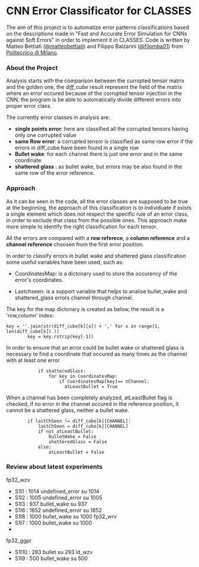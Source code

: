 # CNN Error Classificator for CLASSES
The aim of this project is to automatize error patterns classifications based on the descriptions made in "Fast and Accurate Error Simulation for CNNs against Soft Errors" in order to implement it in CLASSES.
Code is written by Matteo Bettiati ([@matteobettiati](https://github.com/matteobettiati)) and Filippo Balzarini ([@filomba01](https://github.com/filomba01)) from [Politecnico di Milano](https://polimi.it).

### About the Project
Analysis starts with the comparison between the curropted tensor matrix and the golden one, the _diff\_cube_ result represent the field of the matrix where an error occured because of the corrupted tensor injection in the CNN, the program is be able to automatically divide different errors into proper error class.

The currently error classes in analysis are:
* **single points error**: here are classified all the corrupted tensors having only one corrupted value
* **same Row error**: a corrupted tensor is classified as same row error if the errors in diff_cube have been found in a single row
* **Bullet wake**: for each channel there is just one error and in the same coordinate
* **shattered glass** : as bullet wake, but errors may be also found in the same row of the error reference.

### Approach
As it can be seen in the code, all the error classes are supposed to be true at the beginning, the approach of this classification is to individuate if exists a single element which does not respect the specific rule of an error class, in order to exclude that class from the possible ones.
This approach make more simple to identify the right classification for each tensor.

All the errors are compared with a **row referece**, a **column reference** and a **channel reference** choosen from the first error position.

In order to classify errors in bullet wake and shattered glass classification some useful variables have been used, such as:
* CoordinatesMap: is a dictonary used to store the occurency of the error's coordinates. 

* Lastchseen: is a support variable that helps to analise bullet_wake and shattered_glass errors channel through channel.  


The key for the map dictonary is created as below, the result is a 'row,column' index:

    key = ''.join(str(diff_cube[k][x]) + ',' for x in range(1, len(diff_cube[k]) ))
            key = key.rstrip(key[-1])

In order to ensure that an error could be bullet wake or shattered glass is necessary to find a coordinate that occured as many times as the channel with at least one error
    
                if shatteredGlass:
                    for key in CoordinatesMap:
                        if CoordinatesMap[key]== nChannel:
                          atLeastBullet = True

When a channel has been completely analyzed, atLeastBullet flag is checked, if no error in the channel occured in the reference position, it cannot be a shattered glass, neither a bullet wake.
    
            if lastChSeen != diff_cube[k][CHANNEL]:
                lastChSeen = diff_cube[k][CHANNEL]
                if not atLeastBullet:
                    bulletWake = False
                    shatteredGlass = False
                else:
                    atLeastBullet = False


### Review about latest experiments
fp32_wzv
* S1I1 : 1014 undefined_error su 1014
* S1I2 : 1005 undefined_error su 1005
* S1I3 : 937 bullet_wake su 937
* S1I6 : 1852 undefined_error su 1852 
* S1I8 : 1000 bullet_wake su 1000
fp32_wrv
* S1I7 : 1000 bullet_wake su 1000
* 
fp32_ggpr
* S1I10 : 293 bullet su 293
ld_wzv
* S1I9 : 500 bullet_wake su 500